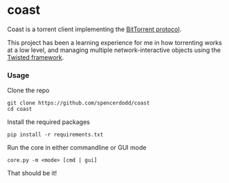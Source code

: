 # coast
Coast is a torrent client implementing the [BitTorrent protocol](https://wiki.theory.org/BitTorrentSpecification).

This project has been a learning experience for me in how torrenting works at a low level, and managing multiple
network-interactive objects using the [Twisted framework](https://twistedmatrix.com/trac/).

### Usage
Clone the repo
```
git clone https://github.com/spencerdodd/coast
cd coast
```
Install the required packages
```
pip install -r requirements.txt
```
Run the core in either commandline or GUI mode
```
core.py -m <mode> [cmd | gui]
```

That should be it!
